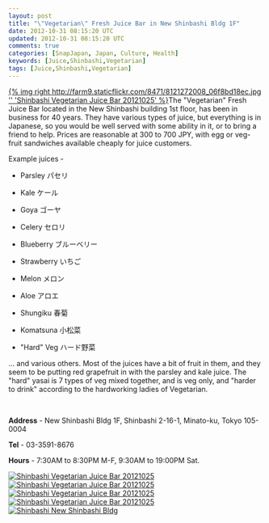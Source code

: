 ```yaml
---           
layout: post
title: "\"Vegetarian\" Fresh Juice Bar in New Shinbashi Bldg 1F"
date: 2012-10-31 08:15:20 UTC
updated: 2012-10-31 08:15:20 UTC
comments: true
categories: [SnapJapan, Japan, Culture, Health]
keywords: [Juice,Shinbashi,Vegetarian]
tags: [Juice,Shinbashi,Vegetarian]
---
```

 


[{% img right http://farm9.staticflickr.com/8471/8121272008_06f8bd18ec.jpg '' 'Shinbashi Vegetarian Juice Bar 20121025' %}](http://www.flickr.com/photos/81796435@N00/8121272008 "View 'Shinbashi Vegetarian Juice Bar 20121025' on Flickr.com")The "Vegetarian" Fresh Juice Bar located in the New Shinbashi building 1st floor, has been in business for 40 years. They have various types of juice, but everything is in Japanese, so you would be well served with some ability in it, or to bring a friend to help. Prices are reasonable at 300 to 700 JPY, with egg or veg-fruit sandwiches available cheaply for juice customers.




Example juices - 


- Parsley パセリ

- Kale ケール

- Goya ゴーヤ

- Celery セロリ

- Blueberry ブルーベリー

- Strawberry いちご

- Melon メロン

- Aloe アロエ

- Shungiku 春菊

- Komatsuna 小松菜

- "Hard" Veg ハード野菜



… and various others. Most of the juices have a bit of fruit in them, and they seem to be putting red grapefruit in with the parsley and kale juice. The "hard" yasai is 7 types of veg mixed together, and is veg only, and "harder to drink" according to the hardworking ladies of Vegetarian. 




 




**Address** - New Shinbashi Bldg 1F, Shinbashi 2-16-1, Minato-ku, Tokyo 105-0004




**Tel** - 03-3591-8676




**Hours** - 7:30AM to 8:30PM M-F, 9:30AM to 19:00PM Sat.




[![Shinbashi Vegetarian Juice Bar 20121025](http://farm9.staticflickr.com/8471/8121272008_06f8bd18ec_s.jpg)](http://www.flickr.com/photos/81796435@N00/8121272008 "View 'Shinbashi Vegetarian Juice Bar 20121025' on Flickr.com")[![Shinbashi Vegetarian Juice Bar 20121025](http://farm9.staticflickr.com/8324/8121256019_f1312b0cf4_s.jpg)](http://www.flickr.com/photos/81796435@N00/8121256019 "View 'Shinbashi Vegetarian Juice Bar 20121025' on Flickr.com")[![Shinbashi Vegetarian Juice Bar 20121025](http://farm9.staticflickr.com/8193/8121254507_9f72a00006_s.jpg)](http://www.flickr.com/photos/81796435@N00/8121254507 "View 'Shinbashi Vegetarian Juice Bar 20121025' on Flickr.com")[![Shinbashi Vegetarian Juice Bar 20121025](http://farm9.staticflickr.com/8192/8121271024_e17a9b7c7a_s.jpg)](http://www.flickr.com/photos/81796435@N00/8121271024 "View 'Shinbashi Vegetarian Juice Bar 20121025' on Flickr.com")[![Shinbashi New Shinbashi Bldg ](http://farm9.staticflickr.com/8475/8121238847_2d971a78e7_s.jpg)](http://www.flickr.com/photos/81796435@N00/8121238847 "View 'Shinbashi New Shinbashi Bldg ")


